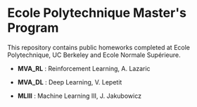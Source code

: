# Ecole Polytechnique Master's Program

This repository contains public homeworks completed at Ecole Polytechnique, UC Berkeley and Ecole Normale Supérieure.

- **MVA_RL** : Reinforcement Learning, A. Lazaric

- **MVA_DL** : Deep Learning, V. Lepetit

- **MLIII** : Machine Learning III, J. Jakubowicz
